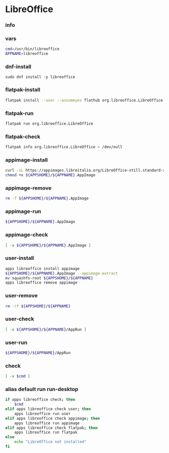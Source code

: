 # LibreOffice

### info


### vars
```sh
cmd=/usr/bin/libreoffice
APPNAME=libreoffice
```

### dnf-install
```
sudo dnf install -y libreoffice
```

### flatpak-install
```sh
flatpak install --user --assumeyes flathub org.libreoffice.LibreOffice
```

### flatpak-run
```sh
flatpak run org.libreoffice.LibreOffice
```

### flatpak-check
```sh
flatpak info org.libreoffice.LibreOffice > /dev/null
```

### appimage-install
```sh
curl -sL https://appimages.libreitalia.org/LibreOffice-still.standard-x86_64.AppImage -o ${APPSHOME}/${APPNAME}.AppImage
chmod +x ${APPSHOME}/${APPNAME}.AppImage
```

### appimage-remove
```sh
rm -f ${APPSHOME}/${APPNAME}.AppImage
```

### appimage-run
```sh
${APPSHOME}/${APPNAME}.AppImage
```

### appimage-check
```sh
[ -x ${APPSHOME}/${APPNAME}.AppImage ]
```

### user-install
```sh
apps libreoffice install appimage
${APPSHOME}/${APPNAME}.AppImage --appimage-extract
mv squashfs-root ${APPSHOME}/${APPNAME}
apps libreoffice remove appimage
```

### user-remove
```sh
rm -rf ${APPSHOME}/${APPNAME}
```

### user-check
```sh
[ -x ${APPSHOME}/${APPNAME}/AppRun ]
```

### user-run
```sh
${APPSHOME}/${APPNAME}/AppRun
```

### check
```sh
[ -x $cmd ]
```

### alias default run run-desktop
```sh
if apps libreoffice check; then
    $cmd
elif apps libreoffice check user; then
    apps libreoffice run user
elif apps libreoffice check appimage; then
    apps libreoffice run appimage
elif apps libreoffice check flatpak; then
    apps libreoffice run flatpak
else
    echo "LibreOffice not installed"
fi
```

